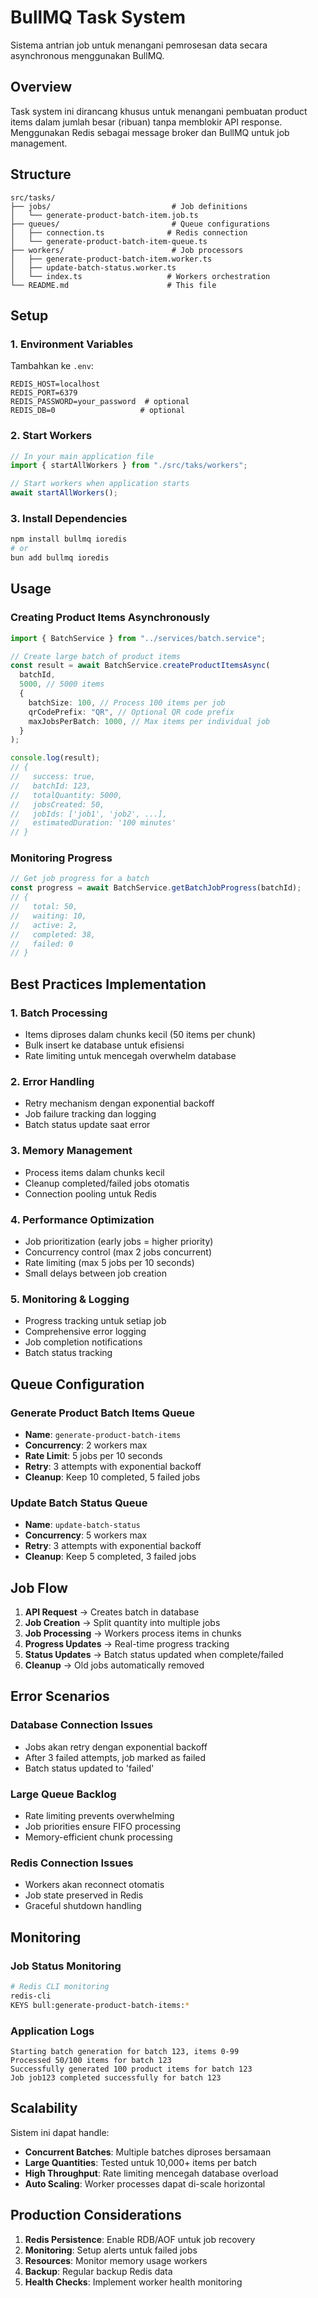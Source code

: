 # BullMQ Task System

Sistema antrian job untuk menangani pemrosesan data secara asynchronous menggunakan BullMQ.

## Overview

Task system ini dirancang khusus untuk menangani pembuatan product items dalam jumlah besar (ribuan) tanpa memblokir API response. Menggunakan Redis sebagai message broker dan BullMQ untuk job management.

## Structure

```
src/tasks/
├── jobs/                           # Job definitions
│   └── generate-product-batch-item.job.ts
├── queues/                         # Queue configurations
│   ├── connection.ts              # Redis connection
│   └── generate-product-batch-item-queue.ts
├── workers/                        # Job processors
│   ├── generate-product-batch-item.worker.ts
│   ├── update-batch-status.worker.ts
│   └── index.ts                   # Workers orchestration
└── README.md                      # This file
```

## Setup

### 1. Environment Variables

Tambahkan ke `.env`:

```env
REDIS_HOST=localhost
REDIS_PORT=6379
REDIS_PASSWORD=your_password  # optional
REDIS_DB=0                   # optional
```

### 2. Start Workers

```typescript
// In your main application file
import { startAllWorkers } from "./src/taks/workers";

// Start workers when application starts
await startAllWorkers();
```

### 3. Install Dependencies

```bash
npm install bullmq ioredis
# or
bun add bullmq ioredis
```

## Usage

### Creating Product Items Asynchronously

```typescript
import { BatchService } from "../services/batch.service";

// Create large batch of product items
const result = await BatchService.createProductItemsAsync(
  batchId,
  5000, // 5000 items
  {
    batchSize: 100, // Process 100 items per job
    qrCodePrefix: "QR", // Optional QR code prefix
    maxJobsPerBatch: 1000, // Max items per individual job
  }
);

console.log(result);
// {
//   success: true,
//   batchId: 123,
//   totalQuantity: 5000,
//   jobsCreated: 50,
//   jobIds: ['job1', 'job2', ...],
//   estimatedDuration: '100 minutes'
// }
```

### Monitoring Progress

```typescript
// Get job progress for a batch
const progress = await BatchService.getBatchJobProgress(batchId);
// {
//   total: 50,
//   waiting: 10,
//   active: 2,
//   completed: 38,
//   failed: 0
// }
```

## Best Practices Implementation

### 1. Batch Processing

- Items diproses dalam chunks kecil (50 items per chunk)
- Bulk insert ke database untuk efisiensi
- Rate limiting untuk mencegah overwhelm database

### 2. Error Handling

- Retry mechanism dengan exponential backoff
- Job failure tracking dan logging
- Batch status update saat error

### 3. Memory Management

- Process items dalam chunks kecil
- Cleanup completed/failed jobs otomatis
- Connection pooling untuk Redis

### 4. Performance Optimization

- Job prioritization (early jobs = higher priority)
- Concurrency control (max 2 jobs concurrent)
- Rate limiting (max 5 jobs per 10 seconds)
- Small delays between job creation

### 5. Monitoring & Logging

- Progress tracking untuk setiap job
- Comprehensive error logging
- Job completion notifications
- Batch status tracking

## Queue Configuration

### Generate Product Batch Items Queue

- **Name**: `generate-product-batch-items`
- **Concurrency**: 2 workers max
- **Rate Limit**: 5 jobs per 10 seconds
- **Retry**: 3 attempts with exponential backoff
- **Cleanup**: Keep 10 completed, 5 failed jobs

### Update Batch Status Queue

- **Name**: `update-batch-status`
- **Concurrency**: 5 workers max
- **Retry**: 3 attempts with exponential backoff
- **Cleanup**: Keep 5 completed, 3 failed jobs

## Job Flow

1. **API Request** → Creates batch in database
2. **Job Creation** → Split quantity into multiple jobs
3. **Job Processing** → Workers process items in chunks
4. **Progress Updates** → Real-time progress tracking
5. **Status Updates** → Batch status updated when complete/failed
6. **Cleanup** → Old jobs automatically removed

## Error Scenarios

### Database Connection Issues

- Jobs akan retry dengan exponential backoff
- After 3 failed attempts, job marked as failed
- Batch status updated to 'failed'

### Large Queue Backlog

- Rate limiting prevents overwhelming
- Job priorities ensure FIFO processing
- Memory-efficient chunk processing

### Redis Connection Issues

- Workers akan reconnect otomatis
- Job state preserved in Redis
- Graceful shutdown handling

## Monitoring

### Job Status Monitoring

```bash
# Redis CLI monitoring
redis-cli
KEYS bull:generate-product-batch-items:*
```

### Application Logs

```
Starting batch generation for batch 123, items 0-99
Processed 50/100 items for batch 123
Successfully generated 100 product items for batch 123
Job job123 completed successfully for batch 123
```

## Scalability

Sistem ini dapat handle:

- **Concurrent Batches**: Multiple batches diproses bersamaan
- **Large Quantities**: Tested untuk 10,000+ items per batch
- **High Throughput**: Rate limiting mencegah database overload
- **Auto Scaling**: Worker processes dapat di-scale horizontal

## Production Considerations

1. **Redis Persistence**: Enable RDB/AOF untuk job recovery
2. **Monitoring**: Setup alerts untuk failed jobs
3. **Resources**: Monitor memory usage workers
4. **Backup**: Regular backup Redis data
5. **Health Checks**: Implement worker health monitoring
